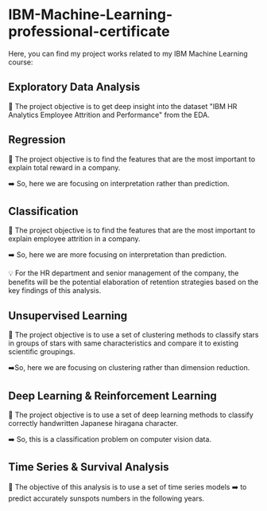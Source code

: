 # IBM-Machine-Learning-professional-certificate

Here, you can find my project works related to my IBM Machine Learning course:

## Exploratory Data Analysis

🎯 The project objective is to get deep insight into the dataset "IBM HR Analytics Employee Attrition and Performance" from the EDA.

## Regression

🎯 The project objective is to find the features that are the most important to explain total reward in a company. 

➡️ So, here we are focusing on interpretation rather than prediction.

## Classification

🎯 The project objective is to find the features that are the most important to explain employee attrition in a company. 

➡️ So, here we are more focusing on interpretation than prediction.

💡 For the HR department and senior management of the company, the benefits will be the potential elaboration of retention strategies based on the key findings of this analysis.

## Unsupervised Learning

🎯 The project objective is to use a set of clustering methods to classify stars in groups of stars with same characteristics and compare it to existing scientific groupings.  

➡️So, here we are focusing on clustering rather than dimension reduction.

## Deep Learning & Reinforcement Learning

🎯 The project objective is to use a set of deep learning methods to classify correctly handwritten Japanese hiragana character.  

➡️ So, this is a classification problem on computer vision data.

## Time Series & Survival Analysis

🎯 The objective of this analysis is to use a set of time series models ➡️ to predict accurately sunspots numbers in the following years.  
